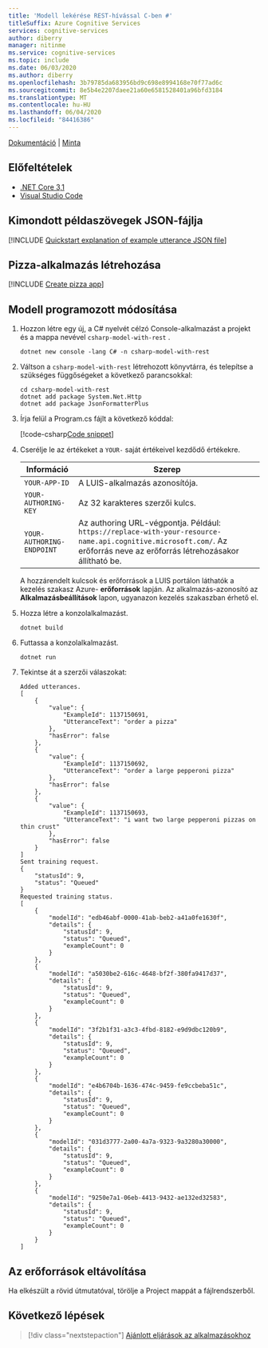 ```yaml
---
title: 'Modell lekérése REST-hívással C-ben #'
titleSuffix: Azure Cognitive Services
services: cognitive-services
author: diberry
manager: nitinme
ms.service: cognitive-services
ms.topic: include
ms.date: 06/03/2020
ms.author: diberry
ms.openlocfilehash: 3b79785da683956bd9c698e8994168e70f77ad6c
ms.sourcegitcommit: 8e5b4e2207daee21a60e6581528401a96bfd3184
ms.translationtype: MT
ms.contentlocale: hu-HU
ms.lasthandoff: 06/04/2020
ms.locfileid: "84416386"
---
```

[Dokumentáció](https://westeurope.dev.cognitive.microsoft.com/docs/services/luis-programmatic-apis-v3-0-preview/operations/5890b47c39e2bb052c5b9c45)  |  [Minta](https://github.com/Azure-Samples/cognitive-services-quickstart-code/blob/master/dotnet/LanguageUnderstanding/csharp-model-with-rest/Program.cs)

## <a name="prerequisites"></a>Előfeltételek

* [.NET Core 3,1](https://dotnet.microsoft.com/download)
* [Visual Studio Code](https://code.visualstudio.com/)

## <a name="example-utterances-json-file"></a>Kimondott példaszövegek JSON-fájlja

[!INCLUDE [Quickstart explanation of example utterance JSON file](get-started-get-model-json-example-utterances.md)]

## <a name="create-pizza-app"></a>Pizza-alkalmazás létrehozása

[!INCLUDE [Create pizza app](get-started-get-model-create-pizza-app.md)]

## <a name="change-model-programmatically"></a>Modell programozott módosítása

1. Hozzon létre egy új, a C# nyelvét célzó Console-alkalmazást a projekt és a mappa nevével `csharp-model-with-rest` .

    ```console
    dotnet new console -lang C# -n csharp-model-with-rest
    ```

1. Váltson a `csharp-model-with-rest` létrehozott könyvtárra, és telepítse a szükséges függőségeket a következő parancsokkal:

    ```console
    cd csharp-model-with-rest
    dotnet add package System.Net.Http
    dotnet add package JsonFormatterPlus
    ```

1. Írja felül a Program.cs fájlt a következő kóddal:

    [!code-csharp[Code snippet](~/cognitive-services-quickstart-code/dotnet/LanguageUnderstanding/csharp-model-with-rest/Program.cs)]

1. Cserélje le az értékeket a `YOUR-` saját értékeivel kezdődő értékekre.

    |Információ|Szerep|
    |--|--|
    |`YOUR-APP-ID`| A LUIS-alkalmazás azonosítója. |
    |`YOUR-AUTHORING-KEY`|Az 32 karakteres szerzői kulcs.|
    |`YOUR-AUTHORING-ENDPOINT`| Az authoring URL-végpontja. Például: `https://replace-with-your-resource-name.api.cognitive.microsoft.com/`. Az erőforrás neve az erőforrás létrehozásakor állítható be.|

    A hozzárendelt kulcsok és erőforrások a LUIS portálon láthatók a kezelés szakasz Azure- **erőforrások** lapján. Az alkalmazás-azonosító az **Alkalmazásbeállítások** lapon, ugyanazon kezelés szakaszban érhető el.

1. Hozza létre a konzolalkalmazást.

    ```console
    dotnet build
    ```

1. Futtassa a konzolalkalmazást.

    ```console
    dotnet run
    ```

1. Tekintse át a szerzői válaszokat:

    ```console
    Added utterances.
    [
        {
            "value": {
                "ExampleId": 1137150691,
                "UtteranceText": "order a pizza"
            },
            "hasError": false
        },
        {
            "value": {
                "ExampleId": 1137150692,
                "UtteranceText": "order a large pepperoni pizza"
            },
            "hasError": false
        },
        {
            "value": {
                "ExampleId": 1137150693,
                "UtteranceText": "i want two large pepperoni pizzas on thin crust"
            },
            "hasError": false
        }
    ]
    Sent training request.
    {
        "statusId": 9,
        "status": "Queued"
    }
    Requested training status.
    [
        {
            "modelId": "edb46abf-0000-41ab-beb2-a41a0fe1630f",
            "details": {
                "statusId": 9,
                "status": "Queued",
                "exampleCount": 0
            }
        },
        {
            "modelId": "a5030be2-616c-4648-bf2f-380fa9417d37",
            "details": {
                "statusId": 9,
                "status": "Queued",
                "exampleCount": 0
            }
        },
        {
            "modelId": "3f2b1f31-a3c3-4fbd-8182-e9d9dbc120b9",
            "details": {
                "statusId": 9,
                "status": "Queued",
                "exampleCount": 0
            }
        },
        {
            "modelId": "e4b6704b-1636-474c-9459-fe9ccbeba51c",
            "details": {
                "statusId": 9,
                "status": "Queued",
                "exampleCount": 0
            }
        },
        {
            "modelId": "031d3777-2a00-4a7a-9323-9a3280a30000",
            "details": {
                "statusId": 9,
                "status": "Queued",
                "exampleCount": 0
            }
        },
        {
            "modelId": "9250e7a1-06eb-4413-9432-ae132ed32583",
            "details": {
                "statusId": 9,
                "status": "Queued",
                "exampleCount": 0
            }
        }
    ]
    ```

## <a name="clean-up-resources"></a>Az erőforrások eltávolítása

Ha elkészült a rövid útmutatóval, törölje a Project mappát a fájlrendszerből.

## <a name="next-steps"></a>Következő lépések

> [!div class="nextstepaction"]
> [Ajánlott eljárások az alkalmazásokhoz](../luis-concept-best-practices.md)
